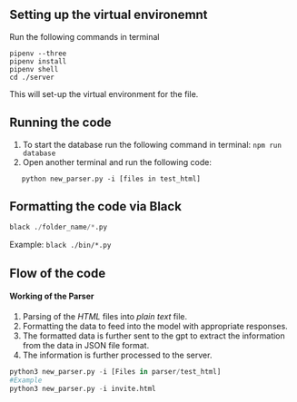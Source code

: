 ## Setting up the virtual environemnt
Run the following commands in terminal
```
pipenv --three
pipenv install
pipenv shell
cd ./server
```
This will set-up the virtual environment for the file.

## Running the code
1. To start the database run the following command in terminal:
```npm run database```
2. Open another terminal and run the following code:
```pipenv shell
   python new_parser.py -i [files in test_html]
```
## Formatting the code via Black
```python
black ./folder_name/*.py
```
Example:
```black ./bin/*.py```


## Flow of the code
#### Working of the Parser
1. Parsing of the _HTML_ files into _plain text_ file.
2. Formatting the data to feed into the model with appropriate responses.
3. The formatted data is further sent to the gpt to extract the information from the data in JSON file format.
4. The information is further processed to the server.
```python
python3 new_parser.py -i [Files in parser/test_html]
#Example
python3 new_parser.py -i invite.html
```
